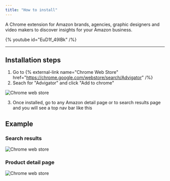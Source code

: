 ```yaml
---
title: "How to install"
---
```


A Chrome extension for Amazon brands, agencies, graphic designers and video makers to discover insights for your Amazon business. 

{% youtube id="EuD1f_49lBk" /%}

--- 
## Installation steps

1. Go to {% external-link name="Chrome Web Store" href="https://chrome.google.com/webstore/search/Advigator" /%}
2. Seach for "Advigator" and click "Add to chrome"

![Chrome web store](/images/extension/install/webstore.png)

3. Once installed, go to any Amazon detail page or to search results page and you will see a top nav bar like this

## Example

### Search results
![Chrome web store](/images/extension/install/search.png)

### Product detail page
![Chrome web store](/images/extension/install/dp.png)